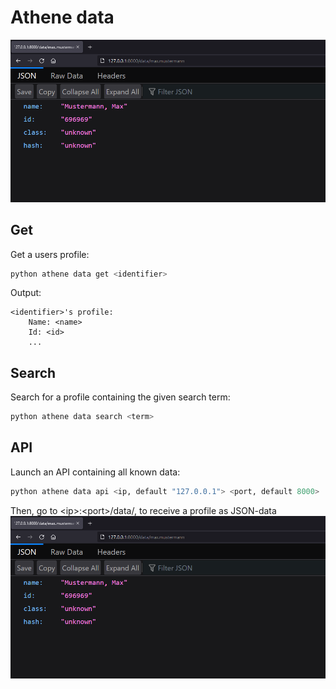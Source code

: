 # Athene data

![Data](api_data.png)

## Get

Get a users profile:
```bash
python athene data get <identifier>
```

Output:
```
<identifier>'s profile:
    Name: <name>
    Id: <id>
    ...
```

## Search

Search for a profile containing the given search term:
```bash
python athene data search <term>
```

## API

Launch an API containing all known data:
```bash
python athene data api <ip, default "127.0.0.1"> <port, default 8000>
```

Then, go to  \<ip\>:\<port\>/data/<identifier>, to receive a profile as JSON-data
![Data](api_data.png)
